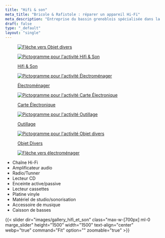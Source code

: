 ```yaml
---
title: "Hifi & son"
meta_title: "Bricole & Rafistole : réparer un appareil Hi-Fi"
meta_description: "Entreprise du bassin grenoblois spécialisée dans la réparation de matériel Hi-Fi et spécifique pour le son."
draft: false
type: "_default"
layout: "single"
---
```



<div class="container_picto">
    <a href="../objet_divers" class="tertiaire">
        <figure>
            <image src="../../picto/fleche_gauche.svg" alt="Flèche vers Objet divers" class="pictos">
        </figure>
    </a>
    <a href="../hifi_son"  class="">
        <figure>
            <image src="../../picto/picto_hifi_son.svg" alt="Pictogramme pour l'activité Hifi & Son" class="pictos">
            <figcaption>
                <p class="legende principale secondaire">Hifi & Son</p>
            </figcaption>
        </figure>
    </a>
    <a href="../electromenager" class="secondaire">
        <figure>
            <image src="../../picto/picto_electromenager.svg" alt="Pictogramme pour l'activité Électroménager" class="pictos">
            <figcaption>
                <p class="legende">Électroménager</p>
            </figcaption>
        </figure>
    </a>
    <a href="../carte_electronique" class="secondaire">
        <figure>
            <image src="../../picto/picto_carte_electronique.svg" alt="Pictogramme pour l'activité Carte Électronique" class="pictos">
            <figcaption>
                <p class="legende">Carte Électronique</p>
            </figcaption>
        </figure>
    </a>
    <a href="../outillage" class="secondaire">
        <figure>
            <image src="../../picto/picto_outillage.svg" alt="Pictogramme pour l'activité Outillage" class="pictos">
            <figcaption>
                <p class="legende">Outillage</p>
            </figcaption>
        </figure>
    </a>
    <a href="../objet_divers" class="secondaire">
        <figure>
            <image src="../../picto/picto_objet_divers.svg" alt="Pictogramme pour l'activité Objet divers" class="pictos">
            <figcaption>
                <p class="legende">Objet Divers</p>
            </figcaption>
        </figure>
    </a>
    <a href="../electromenager" class="tertiaire">
        <figure>
            <image src="../../picto/fleche_droite.svg" alt="Flèche vers électroménager" class="pictos">
        </figure>
    </a>
</div>

- Chaîne Hi-Fi
- Amplificateur audio
- Radio/Tunner
- Lecteur CD
- Enceinte active/passive
- Lecteur cassettes
- Platine vinyle
- Matériel de studio/sonorisation
- Accessoire de musique
- Caisson de basses
 
{{< slider dir="images/gallery_hifi_et_son" class="max-w-[700px] ml-0 marge_slider" height="1500" width="1500" text-align="center" webp="true" command="Fit" option="" zoomable="true" >}}

